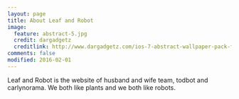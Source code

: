 ```yaml
---
layout: page
title: About Leaf and Robot
image:
  feature: abstract-5.jpg
  credit: dargadgetz
  creditlink: http://www.dargadgetz.com/ios-7-abstract-wallpaper-pack-for-iphone-5-and-ipod-touch-retina/
comments: false
modified: 2016-02-01
---
```


Leaf and Robot is the website of husband and wife team, todbot and carlynorama. We both like plants and we both like robots.

